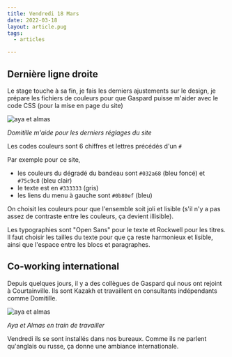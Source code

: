 ```yaml
---
title: Vendredi 18 Mars
date: 2022-03-18
layout: article.pug
tags:
  - articles

---
```


## Dernière ligne droite

Le stage touche à sa fin, je fais les derniers ajustements sur le design, je prépare les fichiers de couleurs pour que Gaspard puisse m'aider avec le code CSS (pour la mise en page du site)

![aya et almas](/assets/domivicvendredi.jpeg)

*Domitille m'aide pour les derniers réglages du site*

Les codes couleurs sont 6 chiffres et lettres précédés d'un `#`

Par exemple pour ce site,
* les couleurs du dégradé du bandeau sont `#032a68` (bleu foncé) et `#75c9c8` (bleu clair)
* le texte est en `#333333` (gris)
* les liens du menu à gauche sont `#0b80ef` (bleu)

On choisit les couleurs pour que l'ensemble soit joli et lisible (s'il n'y a pas assez de contraste entre les couleurs, ça devient illisible).

Les typographies sont "Open Sans" pour le texte et Rockwell pour les titres.
Il faut choisir les tailles du texte pour que ça reste harmonieux et lisible, ainsi que l'espace entre les blocs et paragraphes.


## Co-working international

Depuis quelques jours, il y a des collègues de Gaspard qui nous ont rejoint à Courtainville. Ils sont Kazakh et travaillent en consultants indépendants comme Domitille.


![aya et almas](/assets/ayaalmas.jpg)

*Aya et Almas en train de travailler*

Vendredi ils se sont installés dans nos bureaux. Comme ils ne parlent qu'anglais ou russe, ça donne une ambiance internationale.
